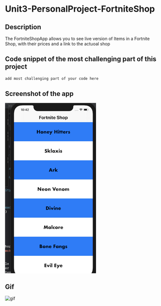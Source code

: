 # Unit3-PersonalProject-FortniteShop

## Description

The FortniteShopApp allows you to see live version of Items in a Fortnite Shop, with their prices and a link to the actuoal shop

## Code snippet of the most challenging part of this project

```swift
add most challenging part of your code here
```

## Screenshot of the app

![home screen1](Assets/homescreen1.png)

## Gif

![gif](Assets/fortniteShopApp.gif)
